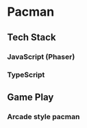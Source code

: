 # Pacman

## Tech Stack
### JavaScript (Phaser)
### TypeScript

## Game Play
### Arcade style pacman